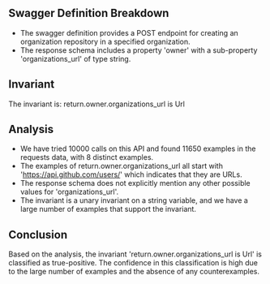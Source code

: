 ## Swagger Definition Breakdown
- The swagger definition provides a POST endpoint for creating an organization repository in a specified organization.
- The response schema includes a property 'owner' with a sub-property 'organizations_url' of type string.

## Invariant
The invariant is: return.owner.organizations_url is Url

## Analysis
- We have tried 10000 calls on this API and found 11650 examples in the requests data, with 8 distinct examples.
- The examples of return.owner.organizations_url all start with 'https://api.github.com/users/' which indicates that they are URLs.
- The response schema does not explicitly mention any other possible values for 'organizations_url'.
- The invariant is a unary invariant on a string variable, and we have a large number of examples that support the invariant.

## Conclusion
Based on the analysis, the invariant 'return.owner.organizations_url is Url' is classified as true-positive. The confidence in this classification is high due to the large number of examples and the absence of any counterexamples.
